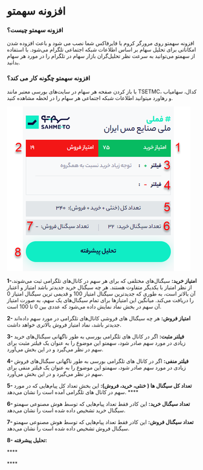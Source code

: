 # افزونه سهمتو

### افزونه سهمتو چیست؟

افزونه سهمتو روی مرورگر کروم یا فایرفاکس شما نصب می شود و باعث افزوده شدن امکاناتی برای تحلیل سهام بر اساس اطلاعات شبکه‌ اجتماعی تلگرام می‌شود. با استفاده از سهمتو می‌توانید به سرعت نظر تحلیل‌گران بازار سهام در تلگرام را در مورد هر سهام بدانید.

### افزونه سهمتو چگونه کار می کند؟

با باز کردن صفحه هر سهام در سایت‌های بورسی معتبر مانند TSETMC، کدال، سهامیاب و رهاورد میتوانید اطلاعات شبکه اجتماعی هر سهام را در لحظه مشاهده کنید. 

![&#x646;&#x645;&#x627;&#x6CC;&#x6CC; &#x627;&#x632; &#x627;&#x641;&#x632;&#x648;&#x646;&#x647; &#x633;&#x647;&#x645;&#x62A;&#x648;](../.gitbook/assets/afzwnh-shmtw.png)

**1-امتیاز خرید:** سیگنال‌های مختلفی که برای هر سهم در کانال‌های تلگرامی ثبت می‌شوند، از نظر امتیاز با یکدیگر متفاوت هستند. هر چه سیگنال خرید جدیدتر باشد امتیاز و اعتبار آن بالاتر است، به طوری که جدیدترین سیگنال امتیاز 100 و قدیمی ترین سیگنال امتیاز 0 را دریافت می‌کند. میانگین این امتیازها برای تمام سیگنال‌های یک سهم، به صورت امتیاز آن سهم در بخش نماد نمایش داده می‌شود که عددی بین 0 تا 100 است.

**2- امتیاز فروش:** هر چه سیگنال های فروشی کانال‌های تلگرامی در مورد سهم داده‌اند جدیدتر باشد، نماد امتیاز فروش بالاتری خواهد داشت.

**3- فیلتر مثبت:** اگر در کانال های تلگرامی بورسی به طور ناگهانی سیگنال‌های خرید زیادی در مورد سهم صادر شود، سهمتو این موضوع را به عنوان یک فیلتر مثبت برای سهم در نظر می‌گیرد و در این بخش می‌آورد.

**4- فیلتر منفی:** اگر در کانال های تلگرامی بورسی به طور ناگهانی سیگنال‌های فروش زیادی در مورد سهم صادر شود، سهمتو این موضوع را به عنوان یک فیلتر منفی برای سهم در نظر می‌گیرد و در این بخش می‌آورد.

**5- تعداد کل سیگنال ها \( خنثی، خرید، فروش\):** این بخش تعداد کل پیام‌هایی که در مورد سهم در کانال های تلگرامی آمده است را نشان می‌دهد. ****

**6- تعداد سیگنال خرید:** این کادر فقط تعداد پیام‌هایی که توسط هوش مصنوعی سهمتو سیگنال خرید تشخیص داده شده است را نشان می‌دهد.

**7- تعداد سیگنال فروش:** این کادر فقط تعداد پیام‌هایی که توسط هوش مصنوعی سهمتو سیگنال فروش تشخیص داده شده است را نشان می‌دهد.

**8- تحلیل پیشرفته:**

\*\*\*\*

\*\*\*\*

